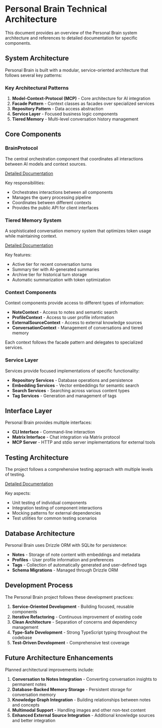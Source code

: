 # Personal Brain Technical Architecture

This document provides an overview of the Personal Brain system architecture and references to detailed documentation for specific components.

## System Architecture

Personal Brain is built with a modular, service-oriented architecture that follows several key patterns:

### Key Architectural Patterns

1. **Model-Context-Protocol (MCP)** - Core architecture for AI integration
2. **Facade Pattern** - Context classes as facades over specialized services
3. **Repository Pattern** - Data access abstraction
4. **Service Layer** - Focused business logic components
5. **Tiered Memory** - Multi-level conversation history management

## Core Components

### BrainProtocol

The central orchestration component that coordinates all interactions between AI models and context sources.

[Detailed Documentation](BRAIN_PROTOCOL_ARCHITECTURE.md)

Key responsibilities:
- Orchestrates interactions between all components
- Manages the query processing pipeline
- Coordinates between different contexts
- Provides the public API for client interfaces

### Tiered Memory System

A sophisticated conversation memory system that optimizes token usage while maintaining context.

[Detailed Documentation](TIERED_MEMORY.md)

Key features:
- Active tier for recent conversation turns
- Summary tier with AI-generated summaries
- Archive tier for historical turn storage
- Automatic summarization with token optimization

### Context Components

Context components provide access to different types of information:

- **NoteContext** - Access to notes and semantic search
- **ProfileContext** - Access to user profile information
- **ExternalSourceContext** - Access to external knowledge sources
- **ConversationContext** - Management of conversations and tiered memory

Each context follows the facade pattern and delegates to specialized services.

### Service Layer

Services provide focused implementations of specific functionality:

- **Repository Services** - Database operations and persistence
- **Embedding Services** - Vector embeddings for semantic search
- **Search Services** - Searching across various content types
- **Tag Services** - Generation and management of tags

## Interface Layer

Personal Brain provides multiple interfaces:

- **CLI Interface** - Command-line interaction
- **Matrix Interface** - Chat integration via Matrix protocol
- **MCP Server** - HTTP and stdio server implementations for external tools

## Testing Architecture

The project follows a comprehensive testing approach with multiple levels of testing.

[Detailed Documentation](TEST_ARCHITECTURE.md)

Key aspects:
- Unit testing of individual components
- Integration testing of component interactions
- Mocking patterns for external dependencies
- Test utilities for common testing scenarios

## Database Architecture

Personal Brain uses Drizzle ORM with SQLite for persistence:

- **Notes** - Storage of note content with embeddings and metadata
- **Profiles** - User profile information and preferences
- **Tags** - Collection of automatically generated and user-defined tags
- **Schema Migrations** - Managed through Drizzle ORM

## Development Process

The Personal Brain project follows these development practices:

1. **Service-Oriented Development** - Building focused, reusable components
2. **Iterative Refactoring** - Continuous improvement of existing code
3. **Clean Architecture** - Separation of concerns and dependency management
4. **Type-Safe Development** - Strong TypeScript typing throughout the codebase
5. **Test-Driven Development** - Comprehensive test coverage

## Future Architecture Enhancements

Planned architectural improvements include:

1. **Conversation to Notes Integration** - Converting conversation insights to permanent notes
2. **Database-Backed Memory Storage** - Persistent storage for conversation memory
3. **Knowledge Graph Integration** - Building relationships between notes and concepts
4. **Multimodal Support** - Handling images and other non-text content
5. **Enhanced External Source Integration** - Additional knowledge sources and better integration